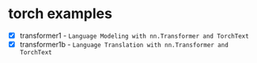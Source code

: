 # torch examples

 * [x] transformer1 - `Language Modeling with nn.Transformer and TorchText`
 * [x] transformer1b - `Language Translation with nn.Transformer and TorchText`
